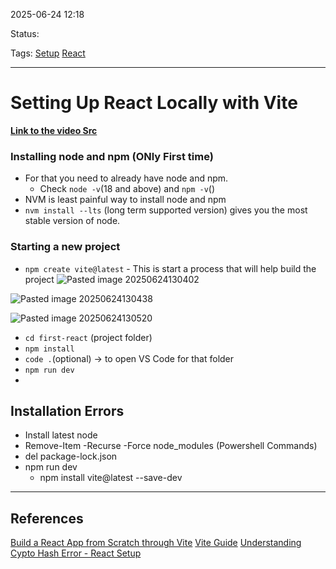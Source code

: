 
2025-06-24 12:18

Status:

Tags: [Setup](Setup) [React](../../../3%20-%20Tags/React.md)


---
# Setting Up React Locally with Vite
[**Link to the video Src**](https://scrimba.com/learn-react-c0e/~04xn)
### Installing node and npm (ONly First time)
- For that you need to already have node and npm.
	- Check `node -v`(18 and above) and  `npm -v`()
- NVM is least painful way to install node and npm
- `nvm install --lts` (long term supported version) gives you the most stable version of node.
### Starting a new project
- `npm create vite@latest` - This is start a process that will help build the project
![Pasted image 20250624130402](../../Media%20and%20other%20files/Pasted%20image%2020250624130402.png)

![Pasted image 20250624130438](../../Media%20and%20other%20files/Pasted%20image%2020250624130438.png)

![Pasted image 20250624130520](../../Media%20and%20other%20files/Pasted%20image%2020250624130520.png)

- `cd first-react` (project folder)
- `npm install`
- `code .`(optional) -> to open VS Code for that folder
- `npm run dev`
- 


## Installation Errors
- Install latest node
- Remove-Item -Recurse -Force node_modules (Powershell Commands)
- del package-lock.json
- npm run dev
	- npm install vite@latest --save-dev


---
## References
[Build a React  App from Scratch through Vite](https://react.dev/learn/build-a-react-app-from-scratch)
[Vite Guide](../../Guide/Vite%20Guide.md)
[Understanding Cypto Hash Error - React Setup](../../../6%20-%20Main%20notes/Frontend/React/Understanding%20Cypto%20Hash%20Error%20-%20React%20Setup.md)